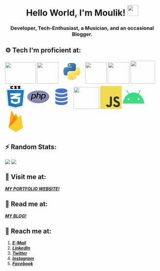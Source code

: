 # <div align=center>Hello World, I'm Moulik! <img src="https://camo.githubusercontent.com/35d3d11359a49bf12aebb834cc13fd81b95eff4e/68747470733a2f2f6d656469612e67697068792e636f6d2f6d656469612f6876524a434c467a6361737252346961377a2f67697068792e676966" height="35px" width="35px">
### <div align=center>__Developer, Tech-Enthusiast, a Musician, and an occasional Blogger.__

## :gear: Tech I'm proficient at:
<img src="https://1000logos.net/wp-content/uploads/2020/09/Java-Logo.png" height="70px" width="100px"> <img src="https://cdn.iconscout.com/icon/free/png-512/c-programming-569564.png" height="70px" width="70px"> <img src="https://raw.githubusercontent.com/github/explore/80688e429a7d4ef2fca1e82350fe8e3517d3494d/topics/python/python.png" height="80px" width="80px"> <img src="https://seeklogo.com/images/D/dart-logo-FDA1939EC4-seeklogo.com.png" height="70px" width="70px"> <img src="https://strattonapps.com/wp-content/uploads/2020/02/flutter-logo-5086DD11C5-seeklogo.com_.png" height="70px" width="70px"> <img src="https://www.w3.org/html/logo/downloads/HTML5_Logo_512.png" height="75px" width="80px"> <img src="./Images/css_logo.png" height="80px" width="68px"> <img src="https://raw.githubusercontent.com/github/explore/ccc16358ac4530c6a69b1b80c7223cd2744dea83/topics/php/php.png" height="80px" width="72px"> <img src="https://raw.githubusercontent.com/github/explore/80688e429a7d4ef2fca1e82350fe8e3517d3494d/topics/sql/sql.png" height="80px" width="72px"> <img src="https://upload.wikimedia.org/wikipedia/commons/thumb/5/5e/Cassandra_logo.svg/1280px-Cassandra_logo.svg.png" height="72px" width="83px"> <img src="https://raw.githubusercontent.com/github/explore/80688e429a7d4ef2fca1e82350fe8e3517d3494d/topics/javascript/javascript.png" height="75px" width="70px"> <img src="https://raw.githubusercontent.com/github/explore/80688e429a7d4ef2fca1e82350fe8e3517d3494d/topics/android/android.png" height="80px" width="70px"> <img src="https://raw.githubusercontent.com/github/explore/80688e429a7d4ef2fca1e82350fe8e3517d3494d/topics/firebase/firebase.png" height="75px" width="70px">

## :zap: Random Stats:
<img align="center" src="https://github-readme-stats.vercel.app/api//?username=moulikchaturvedi&theme=cobalt" />
<img align="center" src="https://github-readme-stats.vercel.app/api/top-langs/?username=moulikchaturvedi&theme=cobalt&layout=compact" /> 

## :house_with_garden: Visit me at:
[__*MY PORTFOLIO WEBSITE!*__](http://moulikchaturvedi.me)

## :book: Read me at:
[__*MY BLOG!*__](https://medium.com/@moulik.chaturvedi26)

## :rocket: Reach me at:
1. [__*E-Mail*__](mailto:moulik.chaturvedi26@gmail.com)
2. [__*LinkedIn*__](https://www.linkedin.com/in/moulik-chaturvedi-7b7aab157/)
3. [__*Twitter*__](https://twitter.com/c_moulik)
4. [__*Instagram*__](https://www.instagram.com/multidimensionalspacesnake/)
5. [__*Facebook*__](https://www.facebook.com/moulik.chaturvedi/)
